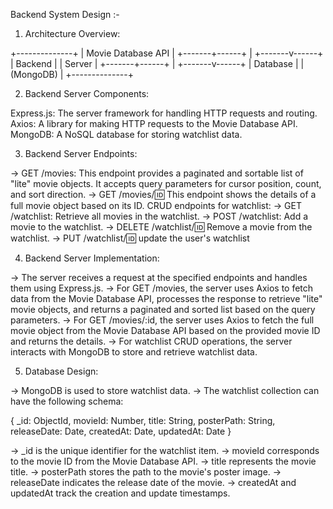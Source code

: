 Backend System Design :- 

1) Architecture Overview:

 +--------------+
 | Movie Database API |
 +-------+------+
         |
 +-------v------+
 |   Backend    |
 |   Server     |
 +-------+------+
         |
 +-------v------+
 |   Database   |
 |   (MongoDB)  |
 +--------------+

2) Backend Server Components:

Express.js: The server framework for handling HTTP requests and routing.
Axios: A library for making HTTP requests to the Movie Database API.
MongoDB: A NoSQL database for storing watchlist data.

3) Backend Server Endpoints:

 -> GET /movies: This endpoint provides a paginated and sortable list of "lite" movie objects. It accepts query parameters for cursor position, count, and sort direction.
 -> GET /movies/:id: This endpoint shows the details of a full movie object based on its ID.
CRUD endpoints for watchlist:
-> GET /watchlist: Retrieve all movies in the watchlist.
-> POST /watchlist: Add a movie to the watchlist.
-> DELETE /watchlist/:id: Remove a movie from the watchlist.
-> PUT /watchlist/:id: update the user's watchlist

4) Backend Server Implementation:

-> The server receives a request at the specified endpoints and handles them using Express.js.
-> For GET /movies, the server uses Axios to fetch data from the Movie Database API, processes the response to retrieve "lite" movie objects, and returns a paginated and sorted list based on the query parameters.
-> For GET /movies/:id, the server uses Axios to fetch the full movie object from the Movie Database API based on the provided movie ID and returns the details.
-> For watchlist CRUD operations, the server interacts with MongoDB to store and retrieve watchlist data.

5) Database Design:

-> MongoDB is used to store watchlist data.
-> The watchlist collection can have the following schema:

{
  _id: ObjectId,
  movieId: Number,
  title: String,
  posterPath: String,
  releaseDate: Date,
  createdAt: Date,
  updatedAt: Date
}

-> _id is the unique identifier for the watchlist item.
-> movieId corresponds to the movie ID from the Movie Database API.
-> title represents the movie title.
-> posterPath stores the path to the movie's poster image.
-> releaseDate indicates the release date of the movie.
-> createdAt and updatedAt track the creation and update timestamps.




